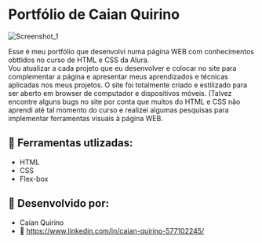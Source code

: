 # Portfólio de Caian Quirino

![Screenshot_1](https://user-images.githubusercontent.com/124800229/227736025-a090a913-3f83-4afd-8436-be0779ed0c6a.png)

Esse é meu portfólio que desenvolvi numa página WEB com conhecimentos obttidos no curso de HTML e CSS da Alura.<br> Vou atualizar a cada projeto que eu desenvolver e colocar no site para complementar a página e apresentar meus aprendizados e técnicas aplicadas nos meus projetos. O site foi totalmente criado e estilizado para ser aberto em browser de computador e dispositivos móveis. (Talvez encontre alguns bugs no site por conta que muitos do HTML e CSS não aprendi até tal momento do curso e realizei algumas pesquisas para implementar ferramentas visuais à página WEB.

## :wrench: Ferramentas utlizadas:

* HTML<br>
* CSS<br>
* Flex-box

## :briefcase: Desenvolvido por:

* Caian Quirino<br>
* :link: https://www.linkedin.com/in/caian-quirino-577102245/
